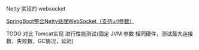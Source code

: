 Netty 实现的 websocket

[SpringBoot整合Netty处理WebSocket（支持url参数）](https://blog.csdn.net/RisenMyth/article/details/104441155)

TODO 对比 Tomcat实现 进行性能测试(固定 JVM 参数 相同硬件，测试最大连接数，失败数，GC情况，延迟)
